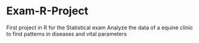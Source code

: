 # Exam-R-Project
First  project in R for the Statistical exam
Analyze the data of a equine clinic to find patterns in diseases and vital parameters
